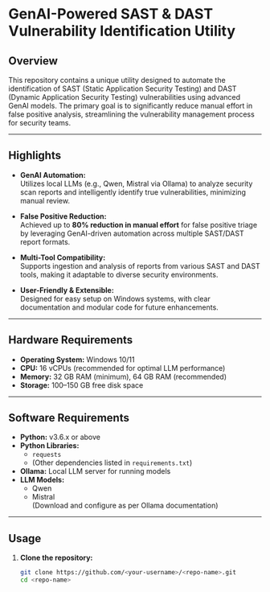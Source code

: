 # GenAI-Powered SAST & DAST Vulnerability Identification Utility

## Overview

This repository contains a unique utility designed to automate the identification of SAST (Static Application Security Testing) and DAST (Dynamic Application Security Testing) vulnerabilities using advanced GenAI models. The primary goal is to significantly reduce manual effort in false positive analysis, streamlining the vulnerability management process for security teams.

---

## Highlights

- **GenAI Automation:**  
  Utilizes local LLMs (e.g., Qwen, Mistral via Ollama) to analyze security scan reports and intelligently identify true vulnerabilities, minimizing manual review.

- **False Positive Reduction:**  
  Achieved up to **80% reduction in manual effort** for false positive triage by leveraging GenAI-driven automation across multiple SAST/DAST report formats.

- **Multi-Tool Compatibility:**  
  Supports ingestion and analysis of reports from various SAST and DAST tools, making it adaptable to diverse security environments.

- **User-Friendly & Extensible:**  
  Designed for easy setup on Windows systems, with clear documentation and modular code for future enhancements.

---

## Hardware Requirements

- **Operating System:** Windows 10/11
- **CPU:** 16 vCPUs (recommended for optimal LLM performance)
- **Memory:** 32 GB RAM (minimum), 64 GB RAM (recommended)
- **Storage:** 100–150 GB free disk space

---

## Software Requirements

- **Python:** v3.6.x or above
- **Python Libraries:**  
  - `requests`  
  - (Other dependencies listed in `requirements.txt`)
- **Ollama:** Local LLM server for running models
- **LLM Models:**  
  - Qwen  
  - Mistral  
  (Download and configure as per Ollama documentation)

---

## Usage

1. **Clone the repository:**
   ```bash
   git clone https://github.com/<your-username>/<repo-name>.git
   cd <repo-name>
